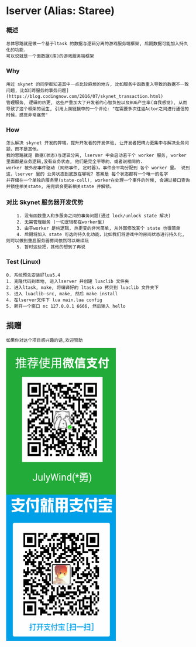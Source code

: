 # lserver (Alias: Staree)

### 概述
```
总体思路就是做一个基于ltask 的数据与逻辑分离的游戏服务端框架, 后期数据可能加入持久化的功能.
可以说就是一个面数据(库)的游戏服务端框架
```


### Why
```
用过 skynet 的同学都知道其中一点比较麻烦的地方, 比如服务中函数重入导致的数据不一致问题, 比如[跨服务的事务问题](https://blog.codingnow.com/2016/07/skynet_transaction.html)
管理服务, 逻辑的热更, 这些严重加大了开发者的心智负担以及BUG产生率(自我感觉), 从而导致了这个框架的诞生, 引用上面链接中的一个评论: "在需要多次往返Actor之间进行通信的时候，感觉非常痛苦"
```


### How
```
怎么解决 skynet 开发的弊端，提升开发者的开发体验, 让开发者把精力更集中与解决业务问题，而不是其他。
我的思路就是 数据(状态)与逻辑分离, lserver 中会启动若干个 worker 服务, worker 里面都是业务逻辑,没有业务状态, 他们是完全平等的，或者说相同的.
worker 被外部事件驱动 (网络事件, 定时器)。事件会平均分配到 各个 worker 里。 说到这，lserver 里的 业务状态到底放在哪呢? 答案是 每个状态都有一个唯一的名字
并存储在一个单独的服务里(state-cell), worker在处理一个事件的时候, 会通过接口查询并锁住相关state, 用完后会更新相关state 并解锁。 
```


### 对比 Skynet 服务器开发优势
```
	1. 没有函数重入和多服务之间的事务问题(通过 lock/unlock state 解决)
	2. 无需管理服务 (一切逻辑都在worker里)
	3. 由于worker 是纯逻辑, 热更变的非常简单, 从外部修改某个 state 也很简单
	4. 后期将加入 state 可选的持久化功能，比如我们将游戏中的房间状态进行持久化, 则可以做到重启服务器房间依然可以继续玩
	5. 暂时这些把，其他的想到了再说
```


### Test (Linux)
```
0. 系统预先安装好lua5.4
1. 克隆代码到本地, 进入lserver 并创建 luaclib 文件夹
2. 进入ltask, make, 将编译好的 ltask.so 拷贝到 luaclib 文件夹下
3. 进入 luaclib-src, make, 然后 make install
4. 在lserver文件下 lua main.lua config
5. 新开一个窗口 nc 127.0.0.1 6666, 然后输入 hello
```



## 捐赠 
```
如果你对这个项目感兴趣的话,欢迎赞助
```
<img src="https://raw.githubusercontent.com/HYbutterfly/Fantasy-scorpio-donation/master/wechatpay.png" align="left" height="400" width="300">
<img src="https://raw.githubusercontent.com/HYbutterfly/Fantasy-scorpio-donation/master/alipay.png" height="400" width="300">